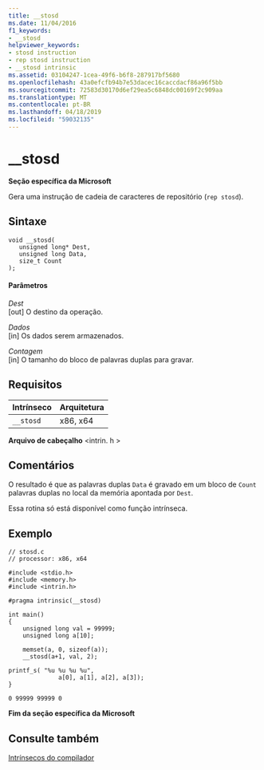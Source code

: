 ```yaml
---
title: __stosd
ms.date: 11/04/2016
f1_keywords:
- __stosd
helpviewer_keywords:
- stosd instruction
- rep stosd instruction
- __stosd intrinsic
ms.assetid: 03104247-1cea-49f6-b6f8-287917bf5680
ms.openlocfilehash: 43a0efcfb94b7e53dacec16caccdacf86a96f5bb
ms.sourcegitcommit: 72583d30170d6ef29ea5c6848dc00169f2c909aa
ms.translationtype: MT
ms.contentlocale: pt-BR
ms.lasthandoff: 04/18/2019
ms.locfileid: "59032135"
---
```

# <a name="stosd"></a>__stosd

**Seção específica da Microsoft**

Gera uma instrução de cadeia de caracteres de repositório (`rep stosd`).

## <a name="syntax"></a>Sintaxe

```
void __stosd(
   unsigned long* Dest,
   unsigned long Data,
   size_t Count
);
```

#### <a name="parameters"></a>Parâmetros

*Dest*<br/>
[out] O destino da operação.

*Dados*<br/>
[in] Os dados serem armazenados.

*Contagem*<br/>
[in] O tamanho do bloco de palavras duplas para gravar.

## <a name="requirements"></a>Requisitos

|Intrínseco|Arquitetura|
|---------------|------------------|
|`__stosd`|x86, x64|

**Arquivo de cabeçalho** \<intrin. h >

## <a name="remarks"></a>Comentários

O resultado é que as palavras duplas `Data` é gravado em um bloco de `Count` palavras duplas no local da memória apontada por `Dest`.

Essa rotina só está disponível como função intrínseca.

## <a name="example"></a>Exemplo

```
// stosd.c
// processor: x86, x64

#include <stdio.h>
#include <memory.h>
#include <intrin.h>

#pragma intrinsic(__stosd)

int main()
{
    unsigned long val = 99999;
    unsigned long a[10];

    memset(a, 0, sizeof(a));
    __stosd(a+1, val, 2);

printf_s( "%u %u %u %u",
              a[0], a[1], a[2], a[3]);
}
```

```Output
0 99999 99999 0
```

**Fim da seção específica da Microsoft**

## <a name="see-also"></a>Consulte também

[Intrínsecos do compilador](../intrinsics/compiler-intrinsics.md)